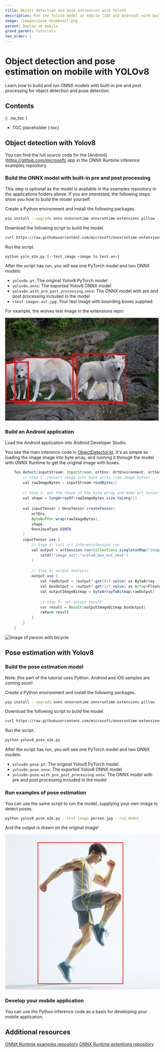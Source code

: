 ```yaml
---
title: Object detection and pose estimation with Yolov8
description: Run the Yolov8 model on mobile (iOS and Android) with built-in pre and post processing to perform object detection and pose estimation
image: /images/pose-thumbnail.png
parent: Deploy on mobile
grand_parent: Tutorials
nav_order: 1
---
```


# Object detection and pose estimation on mobile with YOLOv8

Learn how to build and run ONNX models with built-in pre and post processing for object detection and pose detection.

## Contents
{: .no_toc }

* TOC placeholder
{:toc}

## Object detection with Yolov8

You can find the full source code for the [Android](https://github.com/microsoft/ app in the ONNX Runtime inference examples repository.

### Build the ONNX model with built-in pre and post processing

This step is optional as the model is available in the examples repository in the applications folders above. If you are interested, the following steps show you how to build the model yourself.

Create a Python environment and install the following packages.

```bash
pip install --upgrade onnx onnxruntime onnxruntime-extensions pillow
```

Download the following script to build the model.

```bash
curl https://raw.githubusercontent.com/microsoft/onnxruntime-extensions/main/tutorials/yolo_e2e.py > yolo_e2e.py
```

Run the script.

```bash
python yolo_e2e.py [--test_image <image to test on>]
```

After the script has run, you will see one PyTorch model and two ONNX models:
* `yolov8n.pt`: The original Yolov8 PyTorch model
* `yolov8n.onnx`: The exported Yolov8 ONNX model
* `yolov8n.with_pre_post_processing.onnx`: The ONNX model with pre and post processing included in the model
* `<test image>.out.jpg`: Your test image with bounding boxes supplied.

For example, the wolves test image in the extensions repo:

![Image of three white wolves with red bounding boxes](../../../images/wolves-with-bounding-boxes.png)

### Build an Android application

Load the Android application into Android Developer Studio.

You see the main inference code in [ObjectDetector.kt](https://github.com/microsoft/onnxruntime-inference-examples/blob/main/mobile/examples/object_detection/android/app/src/main/java/ai/onnxruntime/example/objectdetection/ObjectDetector.kt). It's as simple as loading the image image into byte array, and running it through the model with ONNX Runtime to get the original image with boxes.

```java
    fun detect(inputStream: InputStream, ortEnv: OrtEnvironment, ortSession: OrtSession): Result {
        // Step 1: convert image into byte array (raw image bytes)
        val rawImageBytes = inputStream.readBytes()

        // Step 2: get the shape of the byte array and make ort tensor
        val shape = longArrayOf(rawImageBytes.size.toLong())

        val inputTensor = OnnxTensor.createTensor(
            ortEnv,
            ByteBuffer.wrap(rawImageBytes),
            shape,
            OnnxJavaType.UINT8
        )
        inputTensor.use {
            // Step 3: call ort inferenceSession run
            val output = ortSession.run(Collections.singletonMap("image", inputTensor),
                setOf("image_out","scaled_box_out_next")
            )

            // Step 4: output analysis
            output.use {
                val rawOutput = (output?.get(0)?.value) as ByteArray
                val boxOutput = (output?.get(1)?.value) as Array<FloatArray>
                val outputImageBitmap = byteArrayToBitmap(rawOutput)

                // Step 5: set output result
                var result = Result(outputImageBitmap,boxOutput)
                return result
            }
        }
    }
```

![Image of person with bicycle](../../../images/person-with-bicyle-and-bounding-boxes.jpg)

## Pose estimation with Yolov8

### Build the pose estimation model

Note: this part of the tutorial uses Python. Android and iOS samples are coming soon!

Create a Python environment and install the following packages.

```bash
pip install --upgrade onnx onnxruntime onnxruntime-extensions pillow
```

Download the following script to build the model.

```bash
curl https://raw.githubusercontent.com/microsoft/onnxruntime-extensions/main/tutorials/yolov8_pose_e2e.py > yolov8_pose_e2e.py
```

Run the script.

```bash
python yolov8_pose_e2e.py 
```

After the script has run, you will see one PyTorch model and two ONNX models:
* `yolov8n-pose.pt`: The original Yolov8 PyTorch model
* `yolov8n-pose.onnx`: The exported Yolov8 ONNX model
* `yolov8n-pose.with_pre_post_processing.onnx`: The ONNX model with pre and post processing included in the model


### Run examples of pose estimation

You can use the same script to run the model, supplying your own image to detect poses.

```bash
python yolov8_pose_e2e.py --test_image person.jpg --run_model
```

And the output is drawn on the original image!

![Person with pose drawn](../../../images/person-with-pose.png)


### Develop your mobile application

You can use the Python inference code as a basis for developing your mobile application. 

## Additional resources

[ONNX Runtime examples repository](https://github.com/microsoft/onnxruntime-inference-examples)
[ONNX Runtime extentions repository](https://github.com/microsoft/onnxruntime-extensions)





